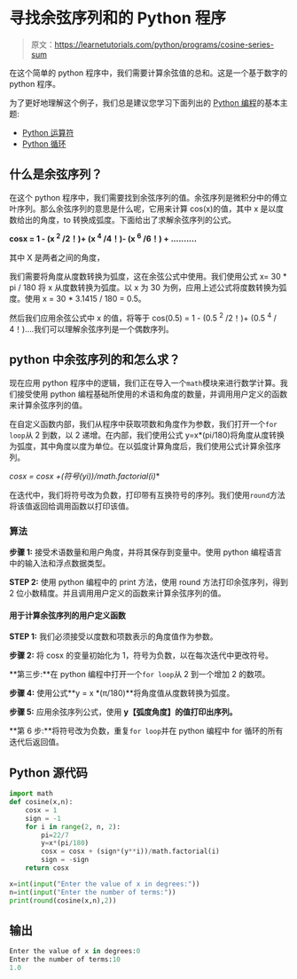# 寻找余弦序列和的 Python 程序

> 原文：<https://learnetutorials.com/python/programs/cosine-series-sum>

在这个简单的 python 程序中，我们需要计算余弦值的总和。这是一个基于数字的 python 程序。

为了更好地理解这个例子，我们总是建议您学习下面列出的 [Python 编程](../ "Python tutorial")的基本主题:

*   [Python 运算符](../../python/python-operators "operators in python")
*   [Python 循环](../../python/python-loop-tutorials "Loops in python")

## 什么是余弦序列？

在这个 python 程序中，我们需要找到余弦序列的值。余弦序列是微积分中的傅立叶序列。那么余弦序列的意思是什么呢，它用来计算 cos(x)的值，其中 x 是以度数给出的角度，to 转换成弧度。下面给出了求解余弦序列的公式。

**cosx = 1 - (x <sup>2</sup> /2！)+ (x <sup>4</sup> /4！)- (x <sup>6</sup> /6！) + ..........**

其中 X 是两者之间的角度，

我们需要将角度从度数转换为弧度，这在余弦公式中使用。我们使用公式 x= 30 * pi / 180 将 x 从度数转换为弧度。以 x 为 30 为例，应用上述公式将度数转换为弧度。使用 x = 30 * 3.1415 / 180 = 0.5。

然后我们应用余弦公式中 x 的值，将等于 cos(0.5) = 1 - (0.5 <sup>2</sup> /2！)+ (0.5 <sup>4</sup> / 4！)....我们可以理解余弦序列是一个偶数序列。

## python 中余弦序列的和怎么求？

现在应用 python 程序中的逻辑，我们正在导入一个`math`模块来进行数学计算。我们接受使用 python 编程基础所使用的术语和角度的数量，并调用用户定义的函数来计算余弦序列的值。

在自定义函数内部，我们从程序中获取项数和角度作为参数，我们打开一个`for loop`从 2 到数，以 2 递增。在内部，我们使用公式 y=x*(pi/180)将角度从度转换为弧度，其中角度以度为单位。在以弧度计算角度后，我们使用公式计算余弦序列。

**cosx = cosx +(符号*(y**i))/math.factorial(i)**

在迭代中，我们将符号改为负数，打印带有互换符号的序列。我们使用`round`方法将该值返回给调用函数以打印该值。

### 算法

**步骤 1:** 接受术语数量和用户角度，并将其保存到变量中。使用 python 编程语言中的输入法和浮点数据类型。

**STEP 2:** 使用 python 编程中的 print 方法，使用 round 方法打印余弦序列，得到 2 位小数精度。并且调用用户定义的函数来计算余弦序列的值。

#### 用于计算余弦序列的用户定义函数

**STEP 1:** 我们必须接受以度数和项数表示的角度值作为参数。

**步骤 2:** 将 cosx 的变量初始化为 1，符号为负数，以在每次迭代中更改符号。

**第三步:**在 python 编程中打开一个`for loop`从 2 到一个增加 2 的数项。

**步骤 4:** 使用公式**y = x *(π/180)**将角度值从度数转换为弧度。

**步骤 5:** 应用余弦序列公式，使用 **y【弧度角度】的值打印出序列。**

**第 6 步:**将符号改为负数，重复`for loop`并在 python 编程中 for 循环的所有迭代后返回值。

## Python 源代码

```py
import math
def cosine(x,n):
    cosx = 1
    sign = -1
    for i in range(2, n, 2):
        pi=22/7
        y=x*(pi/180)
        cosx = cosx + (sign*(y**i))/math.factorial(i)
        sign = -sign
    return cosx

x=int(input("Enter the value of x in degrees:"))
n=int(input("Enter the number of terms:"))
print(round(cosine(x,n),2))

```

## 输出

```py
Enter the value of x in degrees:0
Enter the number of terms:10
1.0
```